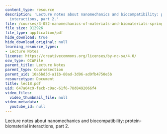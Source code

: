 ```yaml
---
content_type: resource
description: 'Lecture notes about nanomechanics and biocompatibility: protein-biomaterial
  interactions, part 2.'
file: /courses/3-052-nanomechanics-of-materials-and-biomaterials-spring-2007/647a04c9fecbc9ac61f678d8492066f4_lec18.pdf
file_size: 912926
file_type: application/pdf
hide_download: true
hide_download_original: null
learning_resource_types:
- Lecture Notes
license: https://creativecommons.org/licenses/by-nc-sa/4.0/
ocw_type: OCWFile
parent_title: Lecture Notes
parent_type: CourseSection
parent_uid: 10a5bd3d-a11b-80ad-3d96-ad9fb4750e5b
resourcetype: Document
title: lec18.pdf
uid: 647a04c9-fecb-c9ac-61f6-78d8492066f4
video_files:
  video_thumbnail_file: null
video_metadata:
  youtube_id: null
---
```

Lecture notes about nanomechanics and biocompatibility: protein-biomaterial interactions, part 2.